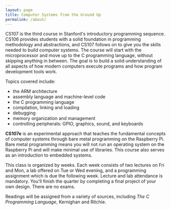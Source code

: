 ```yaml
---
layout: page
title: Computer Systems from the Ground Up
permalink: /about/
---
```


CS107 is the third course in Stanford's introductory programming sequence.
CS106 provides students with a solid foundation in programming methodology and
abstractions, and CS107 follows on to give you the skills needed to build
computer systems. The course will start with the microprocessor and move up to
the C programming language, without skipping anything in between. The goal is
to build a solid understanding of all aspects of how modern computers execute
programs and how program development tools work.

Topics covered include:

  -   the ARM architecture
  -   assembly language and machine-level code
  -   the C programming language
  -   compilation, linking and loading
  -   debugging
  -   memory organization and management
  -   controlling peripherals: GPIO, graphics, sound, and keyboards

__CS107e__ is an experimental approach that teaches the fundamental concepts of
computer systems through bare metal programming on the Raspberry Pi. Bare metal
programming means you will not run an operating system on the Raspberry Pi and
will make minimal use of libraries. This course also serves as an
introduction to embedded systems.

This class is organized by weeks. Each week consists of two lectures
on Fri and Mon, a lab offered on Tue or Wed evening, and a programming
assignment which is due the following week. Lecture and lab attendance is mandatory. You'll finish the quarter by completing a final project of your own design. There are no exams.

Readings will be assigned from a variety of sources, including *The C
Programming Language*, Kernighan and Ritchie.
